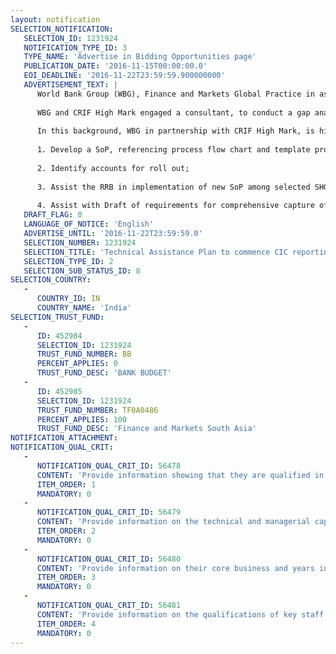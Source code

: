 ```yaml
---
layout: notification
SELECTION_NOTIFICATION: 
   SELECTION_ID: 1231924
   NOTIFICATION_TYPE_ID: 3
   TYPE_NAME: 'Advertise in Bidding Opportunities page'
   PUBLICATION_DATE: '2016-11-15T00:00:00.0'
   EOI_DEADLINE: '2016-11-22T23:59:59.900000000'
   ADVERTISEMENT_TEXT: |
      World Bank Group (WBG), Finance and Markets Global Practice in association with CRIF High Mark Credit Information Services Private Limited have jointly undertaken a project to deepen the coverage of Self Help Group (SHG) member data and enable banks to use this data in credit appraisals through credit inquiries. This will be implemented through provision of Technical Assistance (TA) to banks covering development of new processes/policies, trainings, workshops, and design of awareness modules for SHG data capture.
      
      WBG and CRIF High Mark engaged a consultant, to conduct a gap analysis exercise at a Regional Rural Bank (RRB) sponsored by Bank of India. The objective was to evaluate the banks systemic and technical capacities in capturing and recording of SHG member data for submission to credit bureaus as well as to obtain credit reports on their members, in alignment with the RBI circular released in January 2016 on capturing and submitting SHG member data.  
      
      In this background, WBG in partnership with CRIF High Mark, is hiring a consultant/firm with strong on ground experience to implement its recommendations in the RRB and to:
      
      1. Develop a SoP, referencing process flow chart and template provided in the Gap Analysis report that can apply to branches and alternate channels such as BCs; 
      
      2. Identify accounts for roll out; 
      
      3. Assist the RRB in implementation of new SoP among selected SHG accounts
      
      4. Assist with Draft of requirements for comprehensive capture of data, incorporating prescribed RBI guidelines in the gap analysis report, capacity of CBS to capture and store the required data and guidelines for submission of data to CICs
   DRAFT_FLAG: 0
   LANGUAGE_OF_NOTICE: 'English'
   ADVERTISE_UNTIL: '2016-11-22T23:59:59.0'
   SELECTION_NUMBER: 1231924
   SELECTION_TITLE: 'Technical Assistance Plan to commence CIC reporting for SHG members'
   SELECTION_TYPE_ID: 2
   SELECTION_SUB_STATUS_ID: 8
SELECTION_COUNTRY: 
   - 
      COUNTRY_ID: IN
      COUNTRY_NAME: 'India'
SELECTION_TRUST_FUND: 
   - 
      ID: 452984
      SELECTION_ID: 1231924
      TRUST_FUND_NUMBER: BB
      PERCENT_APPLIES: 0
      TRUST_FUND_DESC: 'BANK BUDGET'
   - 
      ID: 452985
      SELECTION_ID: 1231924
      TRUST_FUND_NUMBER: TF0A0486
      PERCENT_APPLIES: 100
      TRUST_FUND_DESC: 'Finance and Markets South Asia'
NOTIFICATION_ATTACHMENT: 
NOTIFICATION_QUAL_CRIT: 
   - 
      NOTIFICATION_QUAL_CRIT_ID: 56478
      CONTENT: 'Provide information showing that they are qualified in the field of the assignment.'
      ITEM_ORDER: 1
      MANDATORY: 0
   - 
      NOTIFICATION_QUAL_CRIT_ID: 56479
      CONTENT: 'Provide information on the technical and managerial capabilities of the firm.'
      ITEM_ORDER: 2
      MANDATORY: 0
   - 
      NOTIFICATION_QUAL_CRIT_ID: 56480
      CONTENT: 'Provide information on their core business and years in business.'
      ITEM_ORDER: 3
      MANDATORY: 0
   - 
      NOTIFICATION_QUAL_CRIT_ID: 56481
      CONTENT: 'Provide information on the qualifications of key staff.'
      ITEM_ORDER: 4
      MANDATORY: 0
---
```

